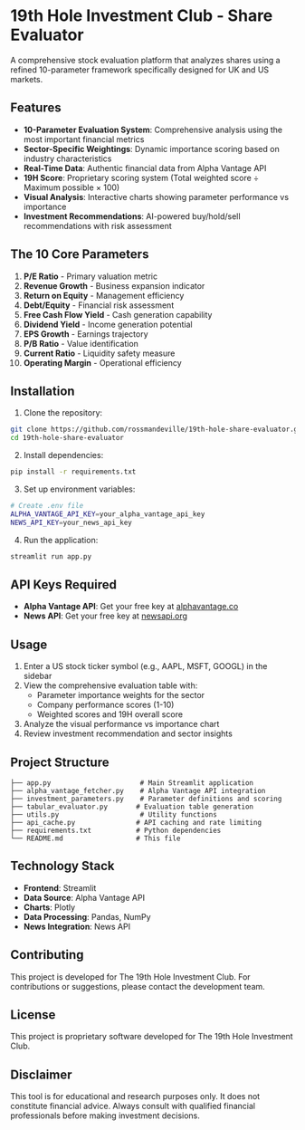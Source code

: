 # 19th Hole Investment Club - Share Evaluator

A comprehensive stock evaluation platform that analyzes shares using a refined 10-parameter framework specifically designed for UK and US markets.

## Features

- **10-Parameter Evaluation System**: Comprehensive analysis using the most important financial metrics
- **Sector-Specific Weightings**: Dynamic importance scoring based on industry characteristics
- **Real-Time Data**: Authentic financial data from Alpha Vantage API
- **19H Score**: Proprietary scoring system (Total weighted score ÷ Maximum possible × 100)
- **Visual Analysis**: Interactive charts showing parameter performance vs importance
- **Investment Recommendations**: AI-powered buy/hold/sell recommendations with risk assessment

## The 10 Core Parameters

1. **P/E Ratio** - Primary valuation metric
2. **Revenue Growth** - Business expansion indicator
3. **Return on Equity** - Management efficiency
4. **Debt/Equity** - Financial risk assessment
5. **Free Cash Flow Yield** - Cash generation capability
6. **Dividend Yield** - Income generation potential
7. **EPS Growth** - Earnings trajectory
8. **P/B Ratio** - Value identification
9. **Current Ratio** - Liquidity safety measure
10. **Operating Margin** - Operational efficiency

## Installation

1. Clone the repository:
```bash
git clone https://github.com/rossmandeville/19th-hole-share-evaluator.git
cd 19th-hole-share-evaluator
```

2. Install dependencies:
```bash
pip install -r requirements.txt
```

3. Set up environment variables:
```bash
# Create .env file
ALPHA_VANTAGE_API_KEY=your_alpha_vantage_api_key
NEWS_API_KEY=your_news_api_key
```

4. Run the application:
```bash
streamlit run app.py
```

## API Keys Required

- **Alpha Vantage API**: Get your free key at [alphavantage.co](https://www.alphavantage.co/support/#api-key)
- **News API**: Get your free key at [newsapi.org](https://newsapi.org/register)

## Usage

1. Enter a US stock ticker symbol (e.g., AAPL, MSFT, GOOGL) in the sidebar
2. View the comprehensive evaluation table with:
   - Parameter importance weights for the sector
   - Company performance scores (1-10)
   - Weighted scores and 19H overall score
3. Analyze the visual performance vs importance chart
4. Review investment recommendation and sector insights

## Project Structure

```
├── app.py                      # Main Streamlit application
├── alpha_vantage_fetcher.py    # Alpha Vantage API integration
├── investment_parameters.py    # Parameter definitions and scoring
├── tabular_evaluator.py       # Evaluation table generation
├── utils.py                    # Utility functions
├── api_cache.py               # API caching and rate limiting
├── requirements.txt           # Python dependencies
└── README.md                  # This file
```

## Technology Stack

- **Frontend**: Streamlit
- **Data Source**: Alpha Vantage API
- **Charts**: Plotly
- **Data Processing**: Pandas, NumPy
- **News Integration**: News API

## Contributing

This project is developed for The 19th Hole Investment Club. For contributions or suggestions, please contact the development team.

## License

This project is proprietary software developed for The 19th Hole Investment Club.

## Disclaimer

This tool is for educational and research purposes only. It does not constitute financial advice. Always consult with qualified financial professionals before making investment decisions.
